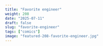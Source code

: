 ```yaml
---
title: "Favorite engineer"
weight: 208
date: "2025-07-11"
draft: false
slug: "favorite-engineer"
tags: ["comics"]
image: "featured-208-favorite-engineer.jpg"
---
```

